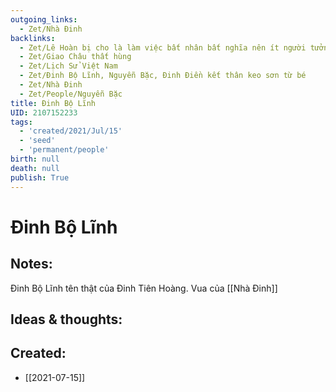 ```yaml
---
outgoing_links:
  - Zet/Nhà Đinh
backlinks:
  - Zet/Lê Hoàn bị cho là làm việc bất nhân bất nghĩa nên ít người tưởng nhớ
  - Zet/Giao Châu thất hùng
  - Zet/Lịch Sử Việt Nam
  - Zet/Đinh Bộ Lĩnh, Nguyễn Bặc, Đinh Điền kết thân keo sơn từ bé
  - Zet/Nhà Đinh
  - Zet/People/Nguyễn Bặc
title: Đinh Bộ Lĩnh
UID: 2107152233
tags:
  - 'created/2021/Jul/15'
  - 'seed'
  - 'permanent/people'
birth: null
death: null
publish: True
---
```

# Đinh Bộ Lĩnh

## Notes:

Đinh Bộ Lĩnh tên thật của Đinh Tiên Hoàng. Vua của [[Nhà Đinh]]

## Ideas & thoughts:


## Created:
- [[2021-07-15]]
